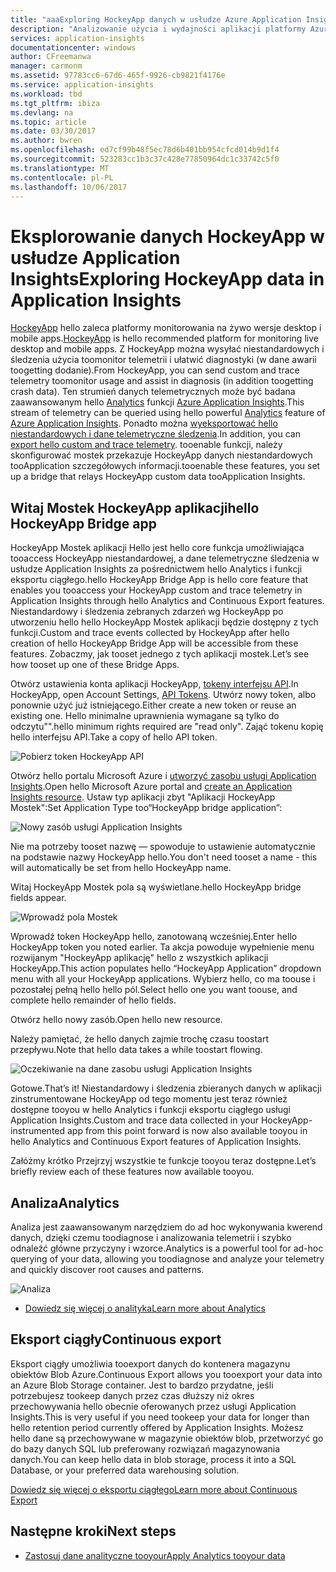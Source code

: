 ```yaml
---
title: "aaaExploring HockeyApp danych w usłudze Azure Application Insights | Dokumentacja firmy Microsoft"
description: "Analizowanie użycia i wydajności aplikacji platformy Azure za pomocą usługi Application Insights."
services: application-insights
documentationcenter: windows
author: CFreemanwa
manager: carmonm
ms.assetid: 97783cc6-67d6-465f-9926-cb9821f4176e
ms.service: application-insights
ms.workload: tbd
ms.tgt_pltfrm: ibiza
ms.devlang: na
ms.topic: article
ms.date: 03/30/2017
ms.author: bwren
ms.openlocfilehash: ed7cf99b48f5ec78d6b401bb954cfcd014b9d1f4
ms.sourcegitcommit: 523283cc1b3c37c428e77850964dc1c33742c5f0
ms.translationtype: MT
ms.contentlocale: pl-PL
ms.lasthandoff: 10/06/2017
---
```

# <a name="exploring-hockeyapp-data-in-application-insights"></a><span data-ttu-id="a24a7-103">Eksplorowanie danych HockeyApp w usłudze Application Insights</span><span class="sxs-lookup"><span data-stu-id="a24a7-103">Exploring HockeyApp data in Application Insights</span></span>
<span data-ttu-id="a24a7-104">[HockeyApp](https://azure.microsoft.com/services/hockeyapp/) hello zaleca platformy monitorowania na żywo wersje desktop i mobile apps.</span><span class="sxs-lookup"><span data-stu-id="a24a7-104">[HockeyApp](https://azure.microsoft.com/services/hockeyapp/) is hello recommended platform for monitoring live desktop and mobile apps.</span></span> <span data-ttu-id="a24a7-105">Z HockeyApp można wysyłać niestandardowych i śledzenia użycia toomonitor telemetrii i ułatwić diagnostyki (w dane awarii toogetting dodanie).</span><span class="sxs-lookup"><span data-stu-id="a24a7-105">From HockeyApp, you can send custom and trace telemetry toomonitor usage and assist in diagnosis (in addition toogetting crash data).</span></span> <span data-ttu-id="a24a7-106">Ten strumień danych telemetrycznych może być badana zaawansowanym hello [Analytics](app-insights-analytics.md) funkcji [Azure Application Insights](app-insights-overview.md).</span><span class="sxs-lookup"><span data-stu-id="a24a7-106">This stream of telemetry can be queried using hello powerful [Analytics](app-insights-analytics.md) feature of [Azure Application Insights](app-insights-overview.md).</span></span> <span data-ttu-id="a24a7-107">Ponadto można [wyeksportować hello niestandardowych i dane telemetryczne śledzenia](app-insights-export-telemetry.md).</span><span class="sxs-lookup"><span data-stu-id="a24a7-107">In addition, you can [export hello custom and trace telemetry](app-insights-export-telemetry.md).</span></span> <span data-ttu-id="a24a7-108">tooenable funkcji, należy skonfigurować mostek przekazuje HockeyApp danych niestandardowych tooApplication szczegółowych informacji.</span><span class="sxs-lookup"><span data-stu-id="a24a7-108">tooenable these features, you set up a bridge that relays HockeyApp custom data tooApplication Insights.</span></span>

## <a name="hello-hockeyapp-bridge-app"></a><span data-ttu-id="a24a7-109">Witaj Mostek HockeyApp aplikacji</span><span class="sxs-lookup"><span data-stu-id="a24a7-109">hello HockeyApp Bridge app</span></span>
<span data-ttu-id="a24a7-110">HockeyApp Mostek aplikacji Hello jest hello core funkcja umożliwiająca tooaccess HockeyApp niestandardowej, a dane telemetryczne śledzenia w usłudze Application Insights za pośrednictwem hello Analytics i funkcji eksportu ciągłego.</span><span class="sxs-lookup"><span data-stu-id="a24a7-110">hello HockeyApp Bridge App is hello core feature that enables you tooaccess your HockeyApp custom and trace telemetry in Application Insights through hello Analytics and Continuous Export features.</span></span> <span data-ttu-id="a24a7-111">Niestandardowy i śledzenia zebranych zdarzeń wg HockeyApp po utworzeniu hello hello HockeyApp Mostek aplikacji będzie dostępny z tych funkcji.</span><span class="sxs-lookup"><span data-stu-id="a24a7-111">Custom and trace events collected by HockeyApp after hello creation of hello HockeyApp Bridge App will be accessible from these features.</span></span> <span data-ttu-id="a24a7-112">Zobaczmy, jak tooset jednego z tych aplikacji mostek.</span><span class="sxs-lookup"><span data-stu-id="a24a7-112">Let’s see how tooset up one of these Bridge Apps.</span></span>

<span data-ttu-id="a24a7-113">Otwórz ustawienia konta aplikacji HockeyApp, [tokeny interfejsu API](https://rink.hockeyapp.net/manage/auth_tokens).</span><span class="sxs-lookup"><span data-stu-id="a24a7-113">In HockeyApp, open Account Settings, [API Tokens](https://rink.hockeyapp.net/manage/auth_tokens).</span></span> <span data-ttu-id="a24a7-114">Utwórz nowy token, albo ponownie użyć już istniejącego.</span><span class="sxs-lookup"><span data-stu-id="a24a7-114">Either create a new token or reuse an existing one.</span></span> <span data-ttu-id="a24a7-115">Hello minimalne uprawnienia wymagane są tylko do odczytu"".</span><span class="sxs-lookup"><span data-stu-id="a24a7-115">hello minimum rights required are "read only".</span></span> <span data-ttu-id="a24a7-116">Zająć tokenu kopię hello interfejsu API.</span><span class="sxs-lookup"><span data-stu-id="a24a7-116">Take a copy of hello API token.</span></span>

![Pobierz token HockeyApp API](./media/app-insights-hockeyapp-bridge-app/01.png)

<span data-ttu-id="a24a7-118">Otwórz hello portalu Microsoft Azure i [utworzyć zasobu usługi Application Insights](app-insights-create-new-resource.md).</span><span class="sxs-lookup"><span data-stu-id="a24a7-118">Open hello Microsoft Azure portal and [create an Application Insights resource](app-insights-create-new-resource.md).</span></span> <span data-ttu-id="a24a7-119">Ustaw typ aplikacji zbyt "Aplikacji HockeyApp Mostek":</span><span class="sxs-lookup"><span data-stu-id="a24a7-119">Set Application Type too“HockeyApp bridge application”:</span></span>

![Nowy zasób usługi Application Insights](./media/app-insights-hockeyapp-bridge-app/02.png)

<span data-ttu-id="a24a7-121">Nie ma potrzeby tooset nazwę — spowoduje to ustawienie automatycznie na podstawie nazwy HockeyApp hello.</span><span class="sxs-lookup"><span data-stu-id="a24a7-121">You don't need tooset a name - this will automatically be set from hello HockeyApp name.</span></span>

<span data-ttu-id="a24a7-122">Witaj HockeyApp Mostek pola są wyświetlane.</span><span class="sxs-lookup"><span data-stu-id="a24a7-122">hello HockeyApp bridge fields appear.</span></span> 

![Wprowadź pola Mostek](./media/app-insights-hockeyapp-bridge-app/03.png)

<span data-ttu-id="a24a7-124">Wprowadź token HockeyApp hello, zanotowaną wcześniej.</span><span class="sxs-lookup"><span data-stu-id="a24a7-124">Enter hello HockeyApp token you noted earlier.</span></span> <span data-ttu-id="a24a7-125">Ta akcja powoduje wypełnienie menu rozwijanym "HockeyApp aplikację" hello z wszystkich aplikacji HockeyApp.</span><span class="sxs-lookup"><span data-stu-id="a24a7-125">This action populates hello “HockeyApp Application” dropdown menu with all your HockeyApp applications.</span></span> <span data-ttu-id="a24a7-126">Wybierz hello, co ma toouse i pozostałej pełną hello hello pól.</span><span class="sxs-lookup"><span data-stu-id="a24a7-126">Select hello one you want toouse, and complete hello remainder of hello fields.</span></span> 

<span data-ttu-id="a24a7-127">Otwórz hello nowy zasób.</span><span class="sxs-lookup"><span data-stu-id="a24a7-127">Open hello new resource.</span></span> 

<span data-ttu-id="a24a7-128">Należy pamiętać, że hello danych zajmie trochę czasu toostart przepływu.</span><span class="sxs-lookup"><span data-stu-id="a24a7-128">Note that hello data takes a while toostart flowing.</span></span>

![Oczekiwanie na dane zasobu usługi Application Insights](./media/app-insights-hockeyapp-bridge-app/04.png)

<span data-ttu-id="a24a7-130">Gotowe.</span><span class="sxs-lookup"><span data-stu-id="a24a7-130">That’s it!</span></span> <span data-ttu-id="a24a7-131">Niestandardowy i śledzenia zbieranych danych w aplikacji zinstrumentowane HockeyApp od tego momentu jest teraz również dostępne tooyou w hello Analytics i funkcji eksportu ciągłego usługi Application Insights.</span><span class="sxs-lookup"><span data-stu-id="a24a7-131">Custom and trace data collected in your HockeyApp-instrumented app from this point forward is now also available tooyou in hello Analytics and Continuous Export features of Application Insights.</span></span>

<span data-ttu-id="a24a7-132">Załóżmy krótko Przejrzyj wszystkie te funkcje tooyou teraz dostępne.</span><span class="sxs-lookup"><span data-stu-id="a24a7-132">Let’s briefly review each of these features now available tooyou.</span></span>

## <a name="analytics"></a><span data-ttu-id="a24a7-133">Analiza</span><span class="sxs-lookup"><span data-stu-id="a24a7-133">Analytics</span></span>
<span data-ttu-id="a24a7-134">Analiza jest zaawansowanym narzędziem do ad hoc wykonywania kwerend danych, dzięki czemu toodiagnose i analizowania telemetrii i szybko odnaleźć główne przyczyny i wzorce.</span><span class="sxs-lookup"><span data-stu-id="a24a7-134">Analytics is a powerful tool for ad-hoc querying of your data, allowing you toodiagnose and analyze your telemetry and quickly discover root causes and patterns.</span></span>

![Analiza](./media/app-insights-hockeyapp-bridge-app/05.png)

* [<span data-ttu-id="a24a7-136">Dowiedz się więcej o analityka</span><span class="sxs-lookup"><span data-stu-id="a24a7-136">Learn more about Analytics</span></span>](app-insights-analytics-tour.md)

## <a name="continuous-export"></a><span data-ttu-id="a24a7-137">Eksport ciągły</span><span class="sxs-lookup"><span data-stu-id="a24a7-137">Continuous export</span></span>
<span data-ttu-id="a24a7-138">Eksport ciągły umożliwia tooexport danych do kontenera magazynu obiektów Blob Azure.</span><span class="sxs-lookup"><span data-stu-id="a24a7-138">Continuous Export allows you tooexport your data into an Azure Blob Storage container.</span></span> <span data-ttu-id="a24a7-139">Jest to bardzo przydatne, jeśli potrzebujesz tookeep danych przez czas dłuższy niż okres przechowywania hello obecnie oferowanych przez usługi Application Insights.</span><span class="sxs-lookup"><span data-stu-id="a24a7-139">This is very useful if you need tookeep your data for longer than hello retention period currently offered by Application Insights.</span></span> <span data-ttu-id="a24a7-140">Możesz hello dane są przechowywane w magazynie obiektów blob, przetworzyć go do bazy danych SQL lub preferowany rozwiązań magazynowania danych.</span><span class="sxs-lookup"><span data-stu-id="a24a7-140">You can keep hello data in blob storage, process it into a SQL Database, or your preferred data warehousing solution.</span></span>

[<span data-ttu-id="a24a7-141">Dowiedz się więcej o eksportu ciągłego</span><span class="sxs-lookup"><span data-stu-id="a24a7-141">Learn more about Continuous Export</span></span>](app-insights-export-telemetry.md)

## <a name="next-steps"></a><span data-ttu-id="a24a7-142">Następne kroki</span><span class="sxs-lookup"><span data-stu-id="a24a7-142">Next steps</span></span>
* [<span data-ttu-id="a24a7-143">Zastosuj dane analityczne tooyour</span><span class="sxs-lookup"><span data-stu-id="a24a7-143">Apply Analytics tooyour data</span></span>](app-insights-analytics-tour.md)

